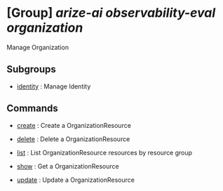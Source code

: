 # [Group] _arize-ai observability-eval organization_

Manage Organization

## Subgroups

- [identity](/Commands/arize-ai/observability-eval/organization/identity/readme.md)
: Manage Identity

## Commands

- [create](/Commands/arize-ai/observability-eval/organization/_create.md)
: Create a OrganizationResource

- [delete](/Commands/arize-ai/observability-eval/organization/_delete.md)
: Delete a OrganizationResource

- [list](/Commands/arize-ai/observability-eval/organization/_list.md)
: List OrganizationResource resources by resource group

- [show](/Commands/arize-ai/observability-eval/organization/_show.md)
: Get a OrganizationResource

- [update](/Commands/arize-ai/observability-eval/organization/_update.md)
: Update a OrganizationResource

